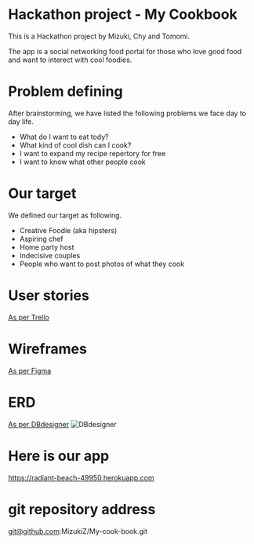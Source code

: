 # Hackathon project - My Cookbook

This is a Hackathon project by Mizuki, Chy and Tomomi.

The app is a social networking food portal for those who love good food and want to interect with cool foodies.

# Problem defining
After brainstorming, we have listed the following problems we face day to day life.
- What do I want to eat tody?
- What kind of cool dish can I cook?
- I want to expand my recipe repertory for free
- I want to know what other people cook

# Our target
We defined our target as following.
- Creative Foodie (aka hipsters)
- Aspiring chef
- Home party host
- Indecisive couples
- People who want to post photos of what they cook

# User stories
[As per Trello](https://trello.com/invite/b/G8e8oan1/1ca04d847bcf54ea35a5b5e30840cf92/copy)

# Wireframes
[As per Figma](https://www.figma.com/file/Q5hcx5pL8eh05LbabKhx52CG/Untitled)

# ERD
[As per DBdesigner](https://files.slack.com/files-tmb/T630N2G5T-F7L5J4TLH-06c56a2d9c/db_design_1024.png)
![DBdesigner](https://files.slack.com/files-tmb/T630N2G5T-F7L5J4TLH-06c56a2d9c/db_design_1024.png "DB")

# Here is our app
https://radiant-beach-49950.herokuapp.com

# git repository address
git@github.com:MizukiZ/My-cook-book.git
